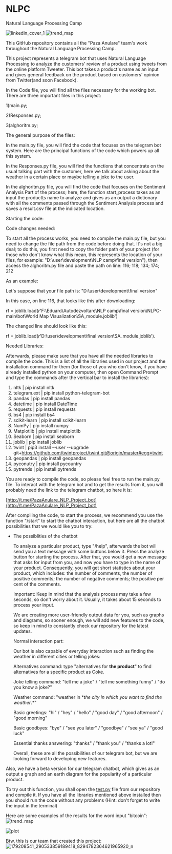 # NLPC
Natural Language Processing Camp

![linkedin_cover_1](https://user-images.githubusercontent.com/66115008/119191867-e1686a80-ba87-11eb-8915-3e22180edbc0.png)
![trend_map](https://user-images.githubusercontent.com/66115008/119192039-242a4280-ba88-11eb-8da6-30a2246033e4.png)

This GitHub repository contains all the "Paza Anulare" team's work throughout the Natural Language Processing Camp.

This project represents a telegram bot that uses Natural Language Processing to analyze the customers' review of a product using tweets from the online platform Tweeter. This bot takes a product's name as an input and gives general feedback on the product based on customers' opinion from Twitter(and soon Facebook).

In the Code file, you will find all the files necessary for the working bot. There are three important files in this project:

1)main.py;

2)Responses.py;

3)alghoritm.py;

The general purpose of the files:

In the main.py file, you will find the code that focuses on the telegram bot system. Here are the principal functions of the code which powers up all this system.

In the Responses.py file, you will find the functions that concentrate on the usual talking part with the customer, here we talk about asking about the weather in a certain place or maybe telling a joke to the user.

In the alghoritm.py file, you will find the code that focuses on the Sentiment Analysis Part of the process; here, the function start_process takes as an input the productțs name to analyze and gives as an output a dictionary with all the comments passed through the Sentiment Analysis process and saves a result.csv file at the indicated location.

Starting the code:

Code changes needed:

To start all the process works, you need to compile the main.py file, but you need to change the file path from the code before doing that. It's not a big deal; to do this, you first need to copy the folder path of your project (for those who don't know what this mean, this represents the location of your files, for example: "D:\user\development\NLP camp\final version"), then access the alghoritm.py file and paste the path on line: 116; 118; 134; 174; 212

As an example:

Let's suppose that your file path is: "D:\user\development\final version"

In this case, on line 116, that looks like this after downloading:

rf = joblib.load(*r*'F:\Eduard\Autodezvoltare\NLP camp\final version\NLPC-main\bot\World Map Visualization\SA_module.joblib')

The changed line should look like this:

rf = joblib.load(*r*'D:\user\development\final version\SA_module.joblib').

Needed Libraries:

Afterwards, please make sure that you have all the needed libraries to compile the code. This is a list of all the libraries used in our project and the installation command for them (for those of you who don't know, if you have already installed python on your computer, then open Command Prompt and type the commands after the vertical bar to install the libraries):

1. nltk | pip install nltk
2. telegram.ext | pip install python-telegram-bot
3. pandas | pip install pandas
4. datetime | pip install DateTime
5. requests | pip install requests
6. bs4 | pip install bs4
7. scikit-learn | pip install scikit-learn
8. NumPy | pip install numpy
9. Matplotlib | pip install matplotlib
10. Seaborn | pip install seaborn
11. joblib | pip install joblib
12. twint | pip3 install --user --upgrade git+https://github.com/twintproject/twint.git@origin/master#egg=twint
13. geopandas | pip install geopandas
14. pyconutry | pip install pycountry
15. pytrends | pip install pytrends

You are ready to compile the code, so please feel free to run the main.py file. To interact with the telegram bot and to get the results from it, you will probably need the link to the telegram chatbot, so here it is:

[http://t.me/PazaAnulare_NLP_Project_bot](http://t.me/PazaAnulare_NLP_Project_bot)

After compiling the code, to start the process, we recommend you use the function "/start" to start the chatbot interaction, but here are all the chatbot possibilities that we would like you to try:

- The possiblities of the chatbot

    To analyze a particular product, type "/help", afterwards the bot will send you a text message with some buttons below it. Press the analyze button for starting the process. After that, you would get a new message that asks for input from you, and now you have to type in the name of your product. Consequently, you will get short statistics about your product, which includes: the number of comments, the number of positive comments; the number of negative comments; the positive per cent of the comments.

    Important: Keep in mind that the analysis process may take a few seconds, so don't worry about it. Usually, it takes about 15 seconds to process your input.

    We are creating more user-friendly output data for you, such as graphs and diagrams, so sooner enough, we will add new features to the code, so keep in mind to constantly check our repository for the latest updates.

    Normal interaction part:

    Our bot is also capable of everyday interaction such as finding the weather in different cities or telling jokes:

    Alternatives command: type "alternatives for **the product**" to find alternatives for a specific product as Coke.

    Joke telling command: "tell me a joke" / "tell me something funny" / "do you know a joke?"

    Weather command: "weather in **the city in which you want to find the weather*.*"

    Basic greetings: "hi" / "hey" / "hello" / "good day" / "good afternoon" / "good morning"

    Basic goodbyes: "bye" / "see you later" / "goodbye" / "see ya" / "good luck"

    Essential thanks answering: "thanks" / "thank you" / "thanks a lot!"

    Overall, these are all the possibilities of our telegram bot, but we are looking forward to developing new features.

Also, we have a beta version for our telegram chatbot, which gives as an output a graph and an earth diagram for the popularity of a particular product.

To try out this function, you shall open the [test.py](http://test.py/) file from our repository and compile it. If you have all the libraries mentioned above installed then you should run the code without any problems (Hint: don't forget to write the input in the terminal)

Here are some examples of the results for the word input "bitcoin":
![trend_map](https://user-images.githubusercontent.com/66115008/119192052-29878d00-ba88-11eb-9025-2c471a36ec93.png)

![plot](https://user-images.githubusercontent.com/66115008/119192067-2f7d6e00-ba88-11eb-9edf-435f46262993.png)

Btw, this is our team that created this project:
![179208541_290533859189418_8294782364621965920_n](https://user-images.githubusercontent.com/66115008/119192167-5a67c200-ba88-11eb-84bd-2e28e7d32254.jpg)

